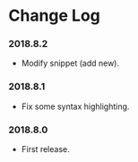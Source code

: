 # Change Log

### 2018.8.2
- Modify snippet (add new).

### 2018.8.1
- Fix some syntax highlighting.

### 2018.8.0
- First release.